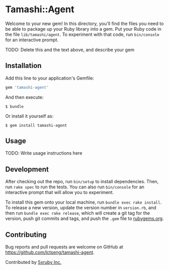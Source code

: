 # Tamashi::Agent

Welcome to your new gem! In this directory, you'll find the files you need to be able to package up your Ruby library into a gem. Put your Ruby code in the file `lib/tamashi/agent`. To experiment with that code, run `bin/console` for an interactive prompt.

TODO: Delete this and the text above, and describe your gem

## Installation

Add this line to your application's Gemfile:

```ruby
gem 'tamashi-agent'
```

And then execute:

    $ bundle

Or install it yourself as:

    $ gem install tamashi-agent

## Usage

TODO: Write usage instructions here

## Development

After checking out the repo, run `bin/setup` to install dependencies. Then, run `rake spec` to run the tests. You can also run `bin/console` for an interactive prompt that will allow you to experiment.

To install this gem onto your local machine, run `bundle exec rake install`. To release a new version, update the version number in `version.rb`, and then run `bundle exec rake release`, which will create a git tag for the version, push git commits and tags, and push the `.gem` file to [rubygems.org](https://rubygems.org).

## Contributing

Bug reports and pull requests are welcome on GitHub at https://github.com/lctseng/tamashi-agent.

Contributed by [5xruby Inc.](https://5xruby.tw/)

